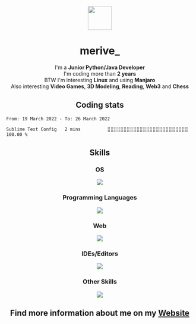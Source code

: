 <div align="center">
    <img src="https://github.com/merive/merive/blob/master/assets/merive.svg" width="64">
    <h1>merive_</h1>
</div>

<div align="center">
    <p>
        I'm a <b>Junior Python/Java Developer</b><br/>
        I'm coding more than <b>2 years</b><br/>
        BTW I'm interesting <b>Linux</b> and using <b>Manjaro</b><br/>
        Also interesting <b>Video Games</b>, <b>3D Modeling</b>, <b>Reading</b>, <b>Web3</b> and <b>Chess</b>
    </p>
</div>
   
<h2 align="center">Coding stats</h2>
<!--START_SECTION:waka-->

```text
From: 19 March 2022 - To: 26 March 2022

Sublime Text Config   2 mins          ⣿⣿⣿⣿⣿⣿⣿⣿⣿⣿⣿⣿⣿⣿⣿⣿⣿⣿⣿⣿⣿⣿⣿⣿⣿   100.00 %
```

<!--END_SECTION:waka-->

<div align="center">
    <h2>Skills</h2>
    <h3>OS</h3>
    <img src="https://skillicons.dev/icons?i=linux" />
    <h3>Programming Languages</h3>
    <img src="https://skillicons.dev/icons?i=py,java,bash" />
    <h3>Web</h3>
    <img src="https://skillicons.dev/icons?i=html,css,bootstrap,svg,heroku,postgres" />
    <h3>IDEs/Editors</h3>
    <img src="https://skillicons.dev/icons?i=androidstudio,eclipse,idea,vim" />
    <h3>Other Skills</h3>
    <img src="https://skillicons.dev/icons?i=regex,git,markdown,blender" />
</div>

<div align="center">
    <h2>Find more information about me on my <a href="https://merive.herokuapp.com/">Website</a></h2>
</div>
